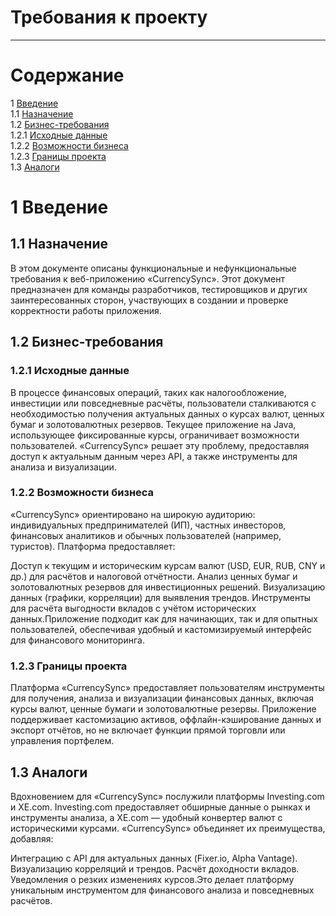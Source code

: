 # Требования к проекту
---

# Содержание
1 [Введение](#intro)  
1.1 [Назначение](#appointment)  
1.2 [Бизнес-требования](#business_requirements)  
1.2.1 [Исходные данные](#initial_data)  
1.2.2 [Возможности бизнеса](#business_opportunities)  
1.2.3 [Границы проекта](#project_boundary)  
1.3 [Аналоги](#analogues)  



<a name="intro"/>

# 1 Введение

<a name="appointment"/>

## 1.1 Назначение
В этом документе описаны функциональные и нефункциональные требования к веб-приложению «CurrencySync». Этот документ предназначен для команды разработчиков, тестировщиков и других заинтересованных сторон, участвующих в создании и проверке корректности работы приложения.

<a name="business_requirements"/>

## 1.2 Бизнес-требования

<a name="initial_data"/>

### 1.2.1 Исходные данные
В процессе финансовых операций, таких как налогообложение, инвестиции или повседневные расчёты, пользователи сталкиваются с необходимостью получения актуальных данных о курсах валют, ценных бумаг и золотовалютных резервов. Текущее приложение на Java, использующее фиксированные курсы, ограничивает возможности пользователей. «CurrencySync» решает эту проблему, предоставляя доступ к актуальным данным через API, а также инструменты для анализа и визуализации.

<a name="business_opportunities"/>

### 1.2.2 Возможности бизнеса
«CurrencySync» ориентировано на широкую аудиторию: индивидуальных предпринимателей (ИП), частных инвесторов, финансовых аналитиков и обычных пользователей (например, туристов). Платформа предоставляет:

Доступ к текущим и историческим курсам валют (USD, EUR, RUB, CNY и др.) для расчётов и налоговой отчётности.
Анализ ценных бумаг и золотовалютных резервов для инвестиционных решений.
Визуализацию данных (графики, корреляции) для выявления трендов.
Инструменты для расчёта выгодности вкладов с учётом исторических данных.Приложение подходит как для начинающих, так и для опытных пользователей, обеспечивая удобный и кастомизируемый интерфейс для финансового мониторинга.


<a name="project_boundary"/>

### 1.2.3 Границы проекта
Платформа «CurrencySync» предоставляет пользователям инструменты для получения, анализа и визуализации финансовых данных, включая курсы валют, ценные бумаги и золотовалютные резервы. Приложение поддерживает кастомизацию активов, оффлайн-кэширование данных и экспорт отчётов, но не включает функции прямой торговли или управления портфелем.

<a name="analogues"/>

## 1.3 Аналоги
Вдохновением для «CurrencySync» послужили платформы Investing.com и XE.com. Investing.com предоставляет обширные данные о рынках и инструменты анализа, а XE.com — удобный конвертер валют с историческими курсами. «CurrencySync» объединяет их преимущества, добавляя:

Интеграцию с API для актуальных данных (Fixer.io, Alpha Vantage).
Визуализацию корреляций и трендов.
Расчёт доходности вкладов.
Уведомления о резких изменениях курсов.Это делает платформу уникальным инструментом для финансового анализа и повседневных расчётов.


